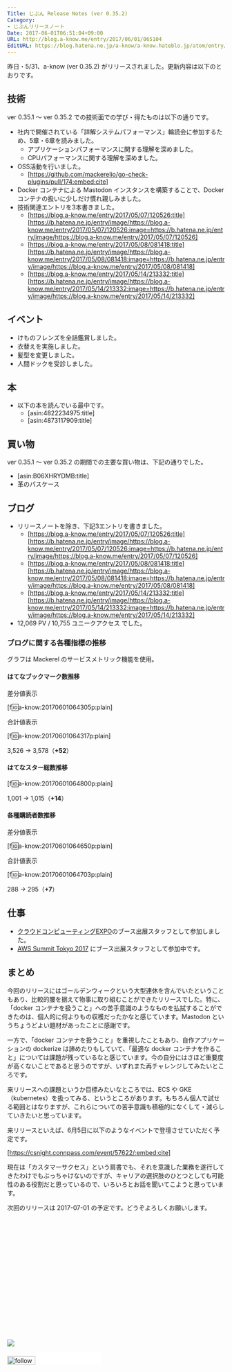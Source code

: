 ```yaml
---
Title: じぶん Release Notes (ver 0.35.2)
Category:
- じぶんリリースノート
Date: 2017-06-01T06:51:04+09:00
URL: http://blog.a-know.me/entry/2017/06/01/065104
EditURL: https://blog.hatena.ne.jp/a-know/a-know.hateblo.jp/atom/entry/10328749687252843604
---
```


昨日・5/31、a-know (ver 0.35.2) がリリースされました。更新内容は以下のとおりです。


<!-- more -->


## 技術
ver 0.35.1 〜 ver 0.35.2 での技術面での学び・得たものは以下の通りです。

* 社内で開催されている「詳解システムパフォーマンス」輪読会に参加するため、5章・6章を読みました。
    * アプリケーションパフォーマンスに関する理解を深めました。
    * CPUパフォーマンスに関する理解を深めました。
* OSS活動を行いました。
    * [https://github.com/mackerelio/go-check-plugins/pull/174:embed:cite]
* Docker コンテナによる Mastodon インスタンスを構築することで、Docker コンテナの扱いに少しだけ慣れ親しみました。
* 技術関連エントリを3本書きました。
    * [https://blog.a-know.me/entry/2017/05/07/120526:title][https://b.hatena.ne.jp/entry/image/https://blog.a-know.me/entry/2017/05/07/120526:image=https://b.hatena.ne.jp/entry/image/https://blog.a-know.me/entry/2017/05/07/120526]
    * [https://blog.a-know.me/entry/2017/05/08/081418:title][https://b.hatena.ne.jp/entry/image/https://blog.a-know.me/entry/2017/05/08/081418:image=https://b.hatena.ne.jp/entry/image/https://blog.a-know.me/entry/2017/05/08/081418]
    * [https://blog.a-know.me/entry/2017/05/14/213332:title][https://b.hatena.ne.jp/entry/image/https://blog.a-know.me/entry/2017/05/14/213332:image=https://b.hatena.ne.jp/entry/image/https://blog.a-know.me/entry/2017/05/14/213332]




## イベント
* けものフレンズを全話鑑賞しました。
* 衣替えを実施しました。
* 髪型を変更しました。
* 人間ドックを受診しました。


## 本
* 以下の本を読んでいる最中です。
    * [asin:4822234975:title]
    * [asin:4873117909:title]




## 買い物
ver 0.35.1 〜 ver 0.35.2 の期間での主要な買い物は、下記の通りでした。

* [asin:B06XHRYDMB:title]
* 革のパスケース




## ブログ
* リリースノートを除き、下記3エントリを書きました。
    * [https://blog.a-know.me/entry/2017/05/07/120526:title][https://b.hatena.ne.jp/entry/image/https://blog.a-know.me/entry/2017/05/07/120526:image=https://b.hatena.ne.jp/entry/image/https://blog.a-know.me/entry/2017/05/07/120526]
    * [https://blog.a-know.me/entry/2017/05/08/081418:title][https://b.hatena.ne.jp/entry/image/https://blog.a-know.me/entry/2017/05/08/081418:image=https://b.hatena.ne.jp/entry/image/https://blog.a-know.me/entry/2017/05/08/081418]
    * [https://blog.a-know.me/entry/2017/05/14/213332:title][https://b.hatena.ne.jp/entry/image/https://blog.a-know.me/entry/2017/05/14/213332:image=https://b.hatena.ne.jp/entry/image/https://blog.a-know.me/entry/2017/05/14/213332]
*  12,069 PV / 10,755 ユニークアクセス でした。


### ブログに関する各種指標の推移

グラフは Mackerel のサービスメトリック機能を使用。

#### はてなブックマーク数推移

差分値表示

[f:id:a-know:20170601064305p:plain]

合計値表示

[f:id:a-know:20170601064317p:plain]

3,526 → 3,578（<b>+52</b>）


#### はてなスター総数推移

[f:id:a-know:20170601064800p:plain]

1,001 → 1,015（<b>+14</b>）


#### 各種購読者数推移

差分値表示

[f:id:a-know:20170601064650p:plain]

合計値表示

[f:id:a-know:20170601064703p:plain]


288 → 295（<b>+7</b>）


## 仕事
* [クラウドコンピューティングEXPO](http://www.cloud-japan.jp/)のブース出展スタッフとして参加しました。
* [AWS Summit Tokyo 2017](http://www.awssummit.tokyo/) にブース出展スタッフとして参加中です。


## まとめ
今回のリリースにはゴールデンウィークという大型連休を含んでいたということもあり、比較的腰を据えて物事に取り組むことができたリリースでした。特に、「docker コンテナを扱うこと」への苦手意識のようなものを払拭することができたのは、個人的に何よりもの収穫だったかなと感じています。Mastodon というちょうどよい題材があったことに感謝です。


一方で、「docker コンテナを扱うこと」を重視したこともあり、自作アプリケーションの dockerize は諦めたりもしていて、「最適な docker コンテナを作ること」については課題が残っているなと感じています。今の自分にはさほど重要度が高くないことであると思うのですが、いずれまた再チャレンジしてみたいところです。


来リリースへの課題というか目標みたいなところでは、ECS や GKE（kubernetes）を扱ってみる、というところがあります。もちろん個人で試せる範囲とはなりますが、これらについての苦手意識も積極的になくして・減らしていきたいと思っています。


来リリースといえば、6月5日に以下のようなイベントで登壇させていただく予定です。


[https://csnight.connpass.com/event/57622/:embed:cite]


現在は「カスタマーサクセス」という肩書でも、それを意識した業務を遂行してきたわけでもぶっちゃけないのですが、キャリアの選択肢のひとつとしても可能性のある役割だと思っているので、いろいろとお話を聞いてこようと思っています。


次回のリリースは 2017-07-01 の予定です。どうぞよろしくお願いします。


<div>
<br>
<script async src="//pagead2.googlesyndication.com/pagead/js/adsbygoogle.js"></script>
<!-- article-bottom2 -->
<ins class="adsbygoogle"
     style="display:inline-block;width:300px;height:250px"
     data-ad-client="ca-pub-3463034538369189"
     data-ad-slot="5274552934"></ins>
<script>
(adsbygoogle = window.adsbygoogle || []).push({});
</script>

<a href="http://bit.ly/grass-graph" target='blank' rel="nofollow"><img src="https://cdn-ak.f.st-hatena.com/images/fotolife/a/a-know/20170405/20170405220342.png"></a>
<br>
</div>

<div>
<a href='http://cloud.feedly.com/#subscription%2Ffeed%2Fhttp%3A%2F%2Fblog.a-know.me%2Ffeed'  target='blank'><img id='feedlyFollow' src='http://s3.feedly.com/img/follows/feedly-follow-rectangle-volume-small_2x.png' alt='follow us in feedly' width='65' height='20'></a>



<iframe src="//blog.hatena.ne.jp/a-know/a-know.hateblo.jp/subscribe/iframe" allowtransparency="true" frameborder="0" scrolling="no" width="150" height="28"></iframe>
</div>
